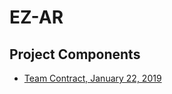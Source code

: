 # EZ-AR

## Project Components

- [Team Contract, January 22, 2019](https://github.com/raksdewji/EZ-AR/blob/master/Project%20Components/TeamContract.pdf)


